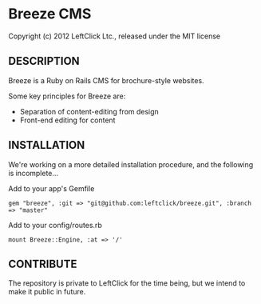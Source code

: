 # Breeze CMS

Copyright (c) 2012 LeftClick Ltc., released under the MIT license

## DESCRIPTION

Breeze is a Ruby on Rails CMS for brochure-style websites.

Some key principles for Breeze are:

* Separation of content-editing from design
* Front-end editing for content

## INSTALLATION

We're working on a more detailed installation procedure, and the following is incomplete...

Add to your app's Gemfile

`gem "breeze", :git => "git@github.com:leftclick/breeze.git", :branch => "master"	`

Add to your config/routes.rb

`mount Breeze::Engine, :at => '/'`



## CONTRIBUTE

The repository is private to LeftClick for the time being, but we intend to make it public in future.
